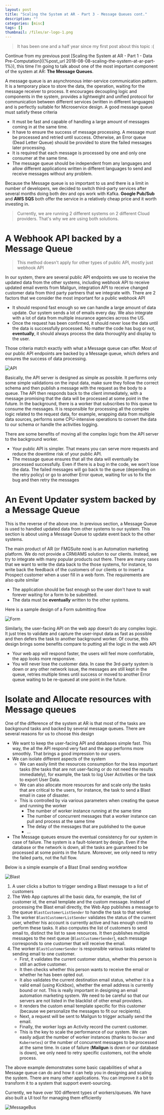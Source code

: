 ```yaml
---
layout: post
title: "Scaling the System at AR - Part 3 - Message Queues cont."
description: ""
categories: [misc]
tags: []
thumbnail: /files/ar-logo-1.png
---
```


> It has been one and a half year since my first post about this topic :(

Continue from my previous post
[Scaling the System at AR - Part 1 - Data Pre-Computation]({%post_url 2018-08-08-scaling-the-system-at-ar-part-1%}),
this time I'm going to talk about one of the most important component of the system at AR:
**The Message Queues**.

A message queue is an asynchronous inter-service communication pattern. It is a temporary place to
store the data, the operation, waiting for the message receiver to process. It encourages decoupling
logic and components in the system, provides a lightweight and unified protocol for communication
between different services (written in different languages) and is perfectly suitable for
Microservice design. A good message queue must satisfy these criteria

- It must be fast and capable of handling a large amount of messages coming in at the same time.
- It have to ensure the success of message processing. A message must be processed and retried until
  success. Otherwise, an Error queue (Dead Letter Queue) should be provided to store the failed
  messages later processing.
- It is required that each message is processed by one and only one consumer at the same time.
- The message queue should be independent from any languages and allow different applications
  written in different languages to send and receive messages without any problem.

Because the Message queue is so important to us and there is a limit in number of developers, we
decided to switch third-party services after several months doing both dev and ops work with Kafka.
**Google Pub/Sub** and **AWS SQS** both offer the service in a relatively cheap price and it worth
investing in.

> Currently, we are running 2 different systems on 2 different Cloud providers. That's why we are
> using both solutions.

# A Webhook API backed by a Message Queue

> This method doesn't apply for other types of public API, mostly just webhook API

In our system, there are several public API endpoints we use to receive the updated data
from the other systems, including webhook API to receive updated email events from Mailgun,
integration API to receive changed customer data from third party partners that we integrate with.
There are 2 factors that we consider the most important for a public webhook API

- It should respond fast enough so we can handle a large amount of data update. Our system sends
  a lot of emails every day. We also integrate with a lot of data from multiple insurance agencies
  across the US.
- Once the request has been confirmed, it should never lose the data until the data is successfully
  processed. No matter the code has bug or not, **eventually**, it should always process the data
  thoroughly and display to the user.

Those criteria match exactly with what a Message queue can offer. Most of our public API endpoints
are backed by a Message queue, which defers and ensures the success of data processing.

![API](/files/2020-03-15-message-queue/api.png)

Basically, the API server is designed as simple as possible. It performs only some simple
validations on the input data, make sure they follow the correct schema and then publish a message
with the request as the body to a queue. The API then responds back to the client immediately, with
a message promising that the data will be processed at some point in the future. In the background,
there is a worker that subscribes to this queue to consume the messages. It is
responsible for processing all the complex logic related to the request data, for example, wrapping
data from multiple data sources, performs some CPU-intensive operations to convert the data to our
schema or handle the activities logging.

There are some benefits of moving all the complex logic from the API server to the background
worker.
- Your public API is simpler. That means you can serve more requests and reduce the downtime
  risk of your public API.
- The message queue ensures that all the data will eventually be processed successfully. Even if
  there is a bug in the code, we won't lose the data. The failed messages will go back to the queue
  (depending on the retry policy) or go to another Error queue, waiting for us to fix the bug and
  then retry the messages

# An Event Updater system backed by a Message Queue

This is the reverse of the above one. In previous section, a Message Queue is used to handled
updated data from other systems to our system. This section is about using a Message Queue to update
event back to the other systems.

The main product of AR (or FMGSuite now) is an Automation marketing platform. We do not provide a
CRM/AMS solution to our clients. Instead, we try to integrate with many popular products out
there. There are many cases that we want to write the data back to the those systems, for instance,
to write back the feedback of the customers of our clients or to insert a Prospect customer when a
user fill in a web form. The requirements are also quite similar

- The application should be fast enough so the user don't have to wait forever waiting for a form to
  be submitted.
- The data must be **eventually** written to the other systems.

Here is a sample design of a Form submitting flow

![Form](/files/2020-03-15-message-queue/form.png)

Similarly, the user-facing API on the web app doesn't do any complex logic. It just tries to
validate and capture the user-input data as fast as possible and then defers the task to another
background worker. Of course, this design brings some benefits compare to putting all the logic in
the web API

- Your web app will respond faster, the users will feel more comfortable, the app looks more
  responsive.
- You will never lose the customer data. In case the 3rd-party system is down or any other network
  issue, the messages are still kept in the queue, retries multiple times until success or moved to
  another Error queue waiting to be re-queued at one point in the future.

# Isolate and Allocate resources with Message queues

One of the difference of the system at AR is that most of the tasks are background tasks and backed
by several message queues. There are several reasons for us to choose this design

- We want to keep the user-facing API and databases simple fast. This way, the all the API respond
  very fast and the app performs more smoothly. That brings a good impression to our users.
- We can isolate different aspects of the system
  - We can easily limit the resources consumption for the less important tasks (the tasks that are
    not user-facing or do not need the results immediately), for example, the task to log User
    Activities or the task to export User Data.
  - We can also allocate more resources for and scale only the tasks that are critical to the users,
    for instance, the task to send a Blast email in case of disaster.
  - This is controlled by via various parameters when creating the queue and running the worker
    - The number of worker instance running at the same time
    - The number of concurrent messages that a worker instance can pull and process at the same time
    - The delay of the messages that are published to the queue
    - ...
- The Message queues ensure the eventual consistency for our system in case of failure. The system
  is a fault-tolerant by design. Even if the database or the network is down, all the tasks are
  guaranteed to be processed at some points in the future. Moreover, we only need to retry the
  failed parts, not the full flow.

Below is a simple example of a Blast Email sending workflow

![Blast](/files/2020-03-15-message-queue/blast.png)

1. A user clicks a button to trigger sending a Blast message to a list of customers
2. The Web App captures all the basic data, for example, the list of customer id, the email
   template and the custom message. Instead of processing the Blast email directly, the Web App
   publishes a message to the queue `BlastCustomerListSender` to handle the task to that worker.
3. The worker `BlastCustomerListSender` validates the status of the current user, whether his account is
   currently active and has enough credit to perform these tasks. It also computes the list of
   customers to send email to, distinct the list to save resources. It then publishes multiple
   messages to the next queue (`BlastCustomerSender`), each message corresponds to one customer that
   will receive the email.
4. The worker `BlastCustomerSender` is responsible various tasks related to sending email to one
   customer.
   - First, it validates the current customer status, whether this person is still an active customer.
   - It then checks whether this person wants to receive the email or whether he has been opted out.
   - It also validates the current destination email status, whether it is a valid email (using
     Kickbox), whether the email address is currently bound or not. This is really
     important in designing an email automation marketing system. We need to be careful so that our
     servers are not listed in the blacklist of other email providers.
   - It renders the custom email template specific for this customer (because we personalize the
     messages to fit our recipients).
   - Next, a request will be sent to Mailgun to trigger actually send the email.
   - Finally, the worker logs an Activity record the current customer.
   - This is the key to scale the performance of our system. We can easily adjust the number of
     worker instances (thanks to `Docker` and `Kubernetes`) or the number of concurrent messages to
     be processed at the same time. In case of failure (**Mailgun** is down or our database is
     down), we only need to retry specific customers, not the whole process.

The above example demonstrates some basic capabilities of what a Message queue can do and how it can
help you in designing and scaling the system. There are many other applications. You can improve it
a bit to transform it to a system that support event-sourcing.

Currently, we have over 100 different types of
workers/queues. We have also built a UI tool for managing them efficiently

![MessageBus](/files/2020-03-15-message-queue/message-bus.png)
